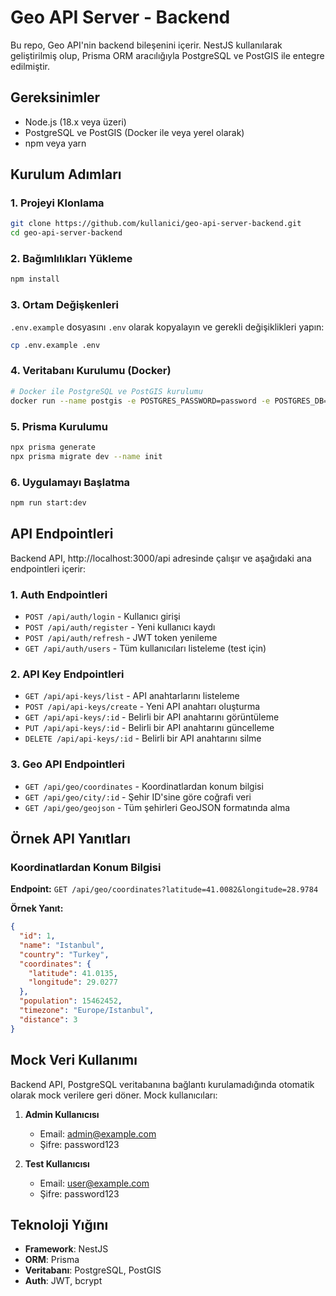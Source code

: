 # Geo API Server - Backend

Bu repo, Geo API'nin backend bileşenini içerir. NestJS kullanılarak geliştirilmiş olup, Prisma ORM aracılığıyla PostgreSQL ve PostGIS ile entegre edilmiştir.

## Gereksinimler

- Node.js (18.x veya üzeri)
- PostgreSQL ve PostGIS (Docker ile veya yerel olarak)
- npm veya yarn

## Kurulum Adımları

### 1. Projeyi Klonlama

```bash
git clone https://github.com/kullanici/geo-api-server-backend.git
cd geo-api-server-backend
```

### 2. Bağımlılıkları Yükleme

```bash
npm install
```

### 3. Ortam Değişkenleri

`.env.example` dosyasını `.env` olarak kopyalayın ve gerekli değişiklikleri yapın:

```bash
cp .env.example .env
```

### 4. Veritabanı Kurulumu (Docker)

```bash
# Docker ile PostgreSQL ve PostGIS kurulumu
docker run --name postgis -e POSTGRES_PASSWORD=password -e POSTGRES_DB=geodb -p 5432:5432 -d postgis/postgis
```

### 5. Prisma Kurulumu

```bash
npx prisma generate
npx prisma migrate dev --name init
```

### 6. Uygulamayı Başlatma

```bash
npm run start:dev
```

## API Endpointleri

Backend API, http://localhost:3000/api adresinde çalışır ve aşağıdaki ana endpointleri içerir:

### 1. Auth Endpointleri

- `POST /api/auth/login` - Kullanıcı girişi
- `POST /api/auth/register` - Yeni kullanıcı kaydı
- `POST /api/auth/refresh` - JWT token yenileme
- `GET /api/auth/users` - Tüm kullanıcıları listeleme (test için)

### 2. API Key Endpointleri

- `GET /api/api-keys/list` - API anahtarlarını listeleme
- `POST /api/api-keys/create` - Yeni API anahtarı oluşturma
- `GET /api/api-keys/:id` - Belirli bir API anahtarını görüntüleme
- `PUT /api/api-keys/:id` - Belirli bir API anahtarını güncelleme
- `DELETE /api/api-keys/:id` - Belirli bir API anahtarını silme

### 3. Geo API Endpointleri

- `GET /api/geo/coordinates` - Koordinatlardan konum bilgisi
- `GET /api/geo/city/:id` - Şehir ID'sine göre coğrafi veri
- `GET /api/geo/geojson` - Tüm şehirleri GeoJSON formatında alma

## Örnek API Yanıtları

### Koordinatlardan Konum Bilgisi

**Endpoint:** `GET /api/geo/coordinates?latitude=41.0082&longitude=28.9784`

**Örnek Yanıt:**
```json
{
  "id": 1,
  "name": "Istanbul",
  "country": "Turkey",
  "coordinates": {
    "latitude": 41.0135,
    "longitude": 29.0277
  },
  "population": 15462452,
  "timezone": "Europe/Istanbul",
  "distance": 3
}
```

## Mock Veri Kullanımı

Backend API, PostgreSQL veritabanına bağlantı kurulamadığında otomatik olarak mock verilere geri döner. Mock kullanıcıları:

1. **Admin Kullanıcısı**
   - Email: admin@example.com
   - Şifre: password123

2. **Test Kullanıcısı**
   - Email: user@example.com
   - Şifre: password123

## Teknoloji Yığını

- **Framework**: NestJS
- **ORM**: Prisma
- **Veritabanı**: PostgreSQL, PostGIS
- **Auth**: JWT, bcrypt 